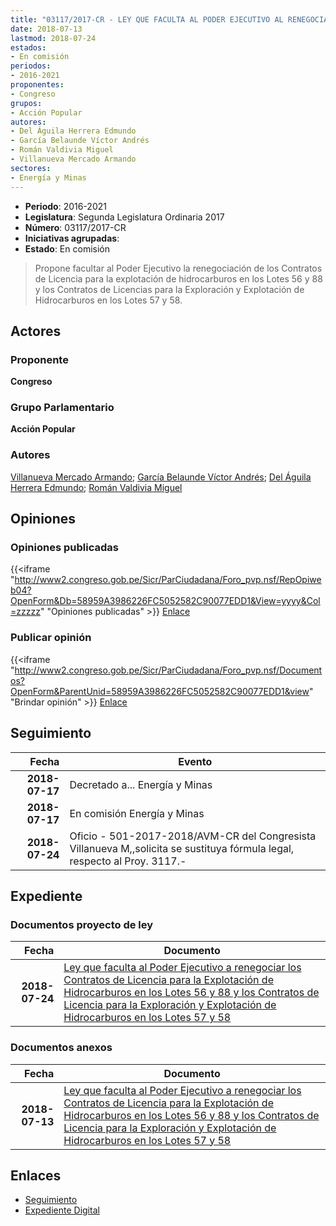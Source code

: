 ```yaml
---
title: "03117/2017-CR - LEY QUE FACULTA AL PODER EJECUTIVO AL RENEGOCIAR LOS CONTRATOS DE LICENCIA PARA LA EXPLOTACIÓN DE HIDROCARBUROS EN LOS LOTES 56, 88 Y LOS CONTRATOS DE LICENCIA PARA LA EXPLORACIÓN Y EXPLOTACIÓN DE HIDROCARBUROS EN LOS LOTES 57 Y 58"
date: 2018-07-13
lastmod: 2018-07-24
estados:
- En comisión
periodos:
- 2016-2021
proponentes:
- Congreso
grupos:
- Acción Popular
autores:
- Del Águila Herrera Edmundo
- García Belaunde Víctor Andrés
- Román Valdivia Miguel
- Villanueva Mercado Armando
sectores:
- Energía y Minas
---
```

- **Periodo**: 2016-2021
- **Legislatura**: Segunda Legislatura Ordinaria 2017
- **Número**: 03117/2017-CR
- **Iniciativas agrupadas**: 
- **Estado**: En comisión

> Propone facultar al Poder Ejecutivo la renegociación de los Contratos de Licencia para la explotación de hidrocarburos en los Lotes 56 y 88 y los Contratos de Licencias para la Exploración y Explotación de Hidrocarburos en los Lotes 57 y 58.


## Actores

### Proponente

**Congreso**

### Grupo Parlamentario

**Acción Popular**

### Autores

[Villanueva Mercado Armando](mailto:mailto:avillanuevam@congreso.gob.pe); [García Belaunde Víctor Andrés](mailto:mailto:vgarciabelaunde@congreso.gob.pe); [Del Águila Herrera Edmundo](mailto:mailto:edelaguila@congreso.gob.pe); [Román Valdivia Miguel](mailto:mailto:mroman@congreso.gob.pe)

## Opiniones

### Opiniones publicadas

{{<iframe "http://www2.congreso.gob.pe/Sicr/ParCiudadana/Foro_pvp.nsf/RepOpiweb04?OpenForm&Db=58959A3986226FC5052582C90077EDD1&View=yyyy&Col=zzzzz" "Opiniones publicadas" >}}
[Enlace](http://www2.congreso.gob.pe/Sicr/ParCiudadana/Foro_pvp.nsf/RepOpiweb04?OpenForm&Db=58959A3986226FC5052582C90077EDD1&View=yyyy&Col=zzzzz)

### Publicar opinión

{{<iframe "http://www2.congreso.gob.pe/Sicr/ParCiudadana/Foro_pvp.nsf/Documentos?OpenForm&ParentUnid=58959A3986226FC5052582C90077EDD1&view" "Brindar opinión" >}}
[Enlace](http://www2.congreso.gob.pe/Sicr/ParCiudadana/Foro_pvp.nsf/Documentos?OpenForm&ParentUnid=58959A3986226FC5052582C90077EDD1&view)


## Seguimiento

| Fecha | Evento |
|------:|--------|
| **2018-07-17** | Decretado a... Energía y Minas |
| **2018-07-17** | En comisión Energía y Minas |
| **2018-07-24** | Oficio - 501-2017-2018/AVM-CR del Congresista Villanueva M,,solicita se sustituya fórmula legal, respecto al Proy. 3117.- |

## Expediente

### Documentos proyecto de ley

| Fecha | Documento |
|------:|-----------|
| **2018-07-24** | [Ley que faculta al Poder Ejecutivo a renegociar los Contratos de Licencia para la Explotación de Hidrocarburos en los Lotes 56 y 88 y los Contratos de Licencia para la Exploración y Explotación de Hidrocarburos en los Lotes 57 y 58](http://www.leyes.congreso.gob.pe/Documentos/2016_2021/Proyectos_de_Ley_y_de_Resoluciones_Legislativas/PL0311720180724.pdf) |

### Documentos anexos

| Fecha | Documento |
|------:|-----------|
| **2018-07-13** | [Ley que faculta al Poder Ejecutivo a renegociar los Contratos de Licencia para la Explotación de Hidrocarburos en los Lotes 56 y 88 y los Contratos de Licencia para la Exploración y Explotación de Hidrocarburos en los Lotes 57 y 58](http://www.leyes.congreso.gob.pe/Documentos/2016_2021/Proyectos_de_Ley_y_de_Resoluciones_Legislativas/PL0311720180713..pdf) |

## Enlaces

- [Seguimiento](http://www2.congreso.gob.pe/Sicr/TraDocEstProc/CLProLey2016.nsf/f7fff46988ca05b1052578e100829cc7/040e4025499e34fd052582c900782506?OpenDocument)
- [Expediente Digital](http://www2.congreso.gob.pe/Sicr/TraDocEstProc/Expvirt_2011.nsf/visbusqptramdoc1621/03117?opendocument)

